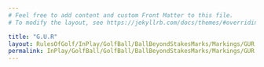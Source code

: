 ```yaml
---
# Feel free to add content and custom Front Matter to this file.
# To modify the layout, see https://jekyllrb.com/docs/themes/#overriding-theme-defaults

title: "G.U.R"
layout: RulesOfGolf/InPlay/GolfBall/BallBeyondStakesMarks/Markings/GUR
permalink: InPlay/GolfBall/GolfBall/BallBeyondStakesMarks/Markings/GUR.html
---
```

